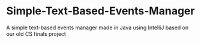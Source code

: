 # Simple-Text-Based-Events-Manager
A simple text-based events manager made in Java using IntelliJ based on our old CS finals project
